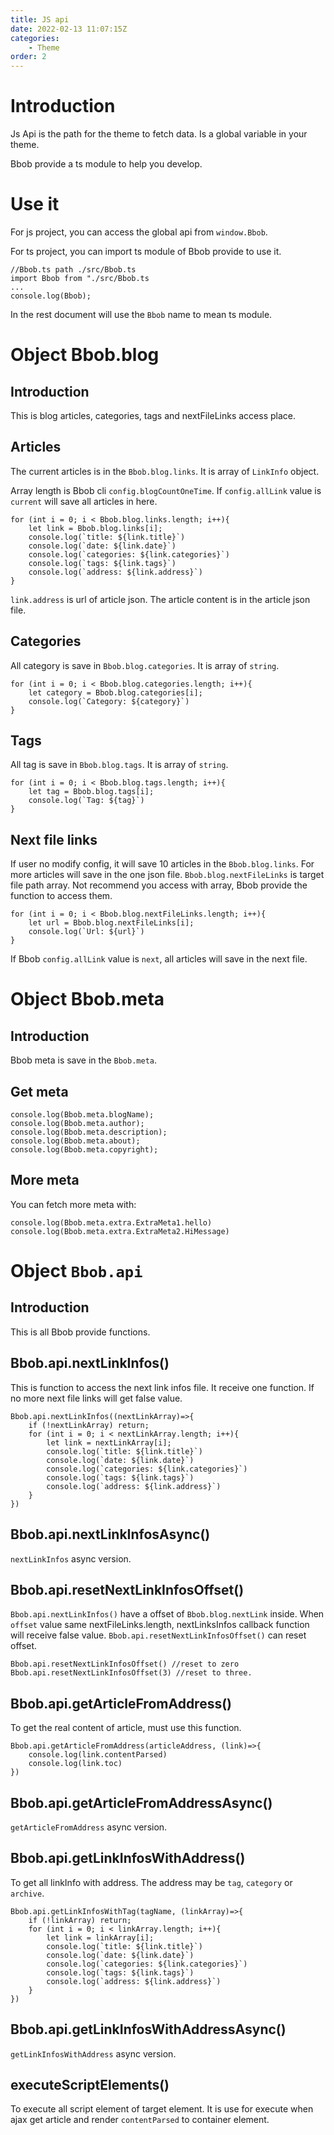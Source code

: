 ```yaml
---
title: JS api
date: 2022-02-13 11:07:15Z
categories:
    - Theme
order: 2
---
```

# Introduction
Js Api is the path for the theme to fetch data. Is a global variable in your theme.

Bbob provide a ts module to help you develop.

# Use it
For js project, you can access the global api from `window.Bbob`.

For ts project, you can import ts module of Bbob provide to use it.
```
//Bbob.ts path ./src/Bbob.ts
import Bbob from "./src/Bbob.ts
...
console.log(Bbob);
```

In the rest document will use the `Bbob` name to mean ts module.

# Object Bbob.blog
## Introduction
This is blog articles, categories, tags and nextFileLinks access place.

## Articles
The current articles is in the `Bbob.blog.links`. It is array of `LinkInfo` object. 

Array length is Bbob cli `config.blogCountOneTime`. If `config.allLink` value is `current` will save all articles in here.
```
for (int i = 0; i < Bbob.blog.links.length; i++){
    let link = Bbob.blog.links[i];
    console.log(`title: ${link.title}`)
    console.log(`date: ${link.date}`)
    console.log(`categories: ${link.categories}`)
    console.log(`tags: ${link.tags}`)
    console.log(`address: ${link.address}`)
}
```
`link.address` is url of article json. The article content is in the article json file.

## Categories
All category is save in `Bbob.blog.categories`. It is array of `string`.
```
for (int i = 0; i < Bbob.blog.categories.length; i++){
    let category = Bbob.blog.categories[i];
    console.log(`Category: ${category}`)
}
```

## Tags
All tag is save in `Bbob.blog.tags`. It is array of `string`.
```
for (int i = 0; i < Bbob.blog.tags.length; i++){
    let tag = Bbob.blog.tags[i];
    console.log(`Tag: ${tag}`)
}
```

## Next file links
If user no modify config, it will save 10 articles in the `Bbob.blog.links`. For more articles will save in the one json file. `Bbob.blog.nextFileLinks` is target file path array. Not recommend you access with array, Bbob provide the function to access them.
```
for (int i = 0; i < Bbob.blog.nextFileLinks.length; i++){
    let url = Bbob.blog.nextFileLinks[i];
    console.log(`Url: ${url}`)
}
```
If Bbob `config.allLink` value is `next`, all articles will save in the next file.

# Object Bbob.meta
## Introduction
Bbob meta is save in the `Bbob.meta`.

## Get meta
```
console.log(Bbob.meta.blogName);
console.log(Bbob.meta.author);
console.log(Bbob.meta.description);
console.log(Bbob.meta.about);
console.log(Bbob.meta.copyright);
```

## More meta
You can fetch more meta with:
```
console.log(Bbob.meta.extra.ExtraMeta1.hello)
console.log(Bbob.meta.extra.ExtraMeta2.HiMessage)
```

# Object `Bbob.api`
## Introduction
This is all Bbob provide functions.

## Bbob.api.nextLinkInfos()
This is function to access the next link infos file. It receive one function. If no more next file links will get false value.
```
Bbob.api.nextLinkInfos((nextLinkArray)=>{
    if (!nextLinkArray) return;
    for (int i = 0; i < nextLinkArray.length; i++){
        let link = nextLinkArray[i];
        console.log(`title: ${link.title}`)
        console.log(`date: ${link.date}`)
        console.log(`categories: ${link.categories}`)
        console.log(`tags: ${link.tags}`)
        console.log(`address: ${link.address}`)
    }
})
```

## Bbob.api.nextLinkInfosAsync()
`nextLinkInfos` async version.

## Bbob.api.resetNextLinkInfosOffset()
`Bbob.api.nextLinkInfos()` have a offset of `Bbob.blog.nextLink` inside. When `offset` value same nextFileLinks.length, nextLinksInfos callback function will receive false value. `Bbob.api.resetNextLinkInfosOffset()` can reset offset.
```
Bbob.api.resetNextLinkInfosOffset() //reset to zero
Bbob.api.resetNextLinkInfosOffset(3) //reset to three.
```

## Bbob.api.getArticleFromAddress()
To get the real content of article, must use this function.
```
Bbob.api.getArticleFromAddress(articleAddress, (link)=>{
    console.log(link.contentParsed)
    console.log(link.toc)
})
```

## Bbob.api.getArticleFromAddressAsync()
`getArticleFromAddress` async version.


## Bbob.api.getLinkInfosWithAddress()
To get all linkInfo with address. The address may be `tag`, `category` or `archive`.
```
Bbob.api.getLinkInfosWithTag(tagName, (linkArray)=>{
    if (!linkArray) return;
    for (int i = 0; i < linkArray.length; i++){
        let link = linkArray[i];
        console.log(`title: ${link.title}`)
        console.log(`date: ${link.date}`)
        console.log(`categories: ${link.categories}`)
        console.log(`tags: ${link.tags}`)
        console.log(`address: ${link.address}`)
    }
})
```

## Bbob.api.getLinkInfosWithAddressAsync()
`getLinkInfosWithAddress` async version.

## executeScriptElements()
To execute all script element of target element. It is use for execute when ajax get article and render `contentParsed` to container element.